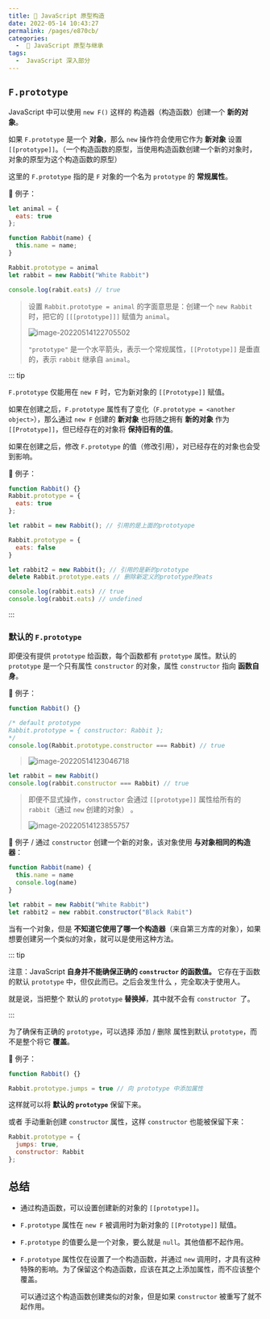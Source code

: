 ```yaml
---
title: 🗻 JavaScript 原型构造
date: 2022-05-14 10:43:27
permalink: /pages/e870cb/
categories:
  -  📘 JavaScript 原型与继承
tags:
  -  JavaScript 深入部分
---
```




## `F.prototype`

JavaScript 中可以使用 `new F()` 这样的 构造器（构造函数）创建一个 **新的对象**。

如果 `F.prototype` 是一个 **对象**，那么 `new` 操作符会使用它作为 **新对象** 设置 `[[prototype]]`。（一个构造函数的原型，当使用构造函数创建一个新的对象时，对象的原型为这个构造函数的原型）

这里的 `F.prototype` 指的是 `F` 对象的一个名为 `prototype` 的 **常规属性**。



🌰 例子：
```js
let animal = {
  eats: true
};

function Rabbit(name) {
  this.name = name;
}

Rabbit.prototype = animal
let rabbit = new Rabbit("White Rabbit")

console.log(rabit.eats) // true
```

> 设置 `Rabbit.prototype = animal` 的字面意思是：创建一个 `new Rabbit` 时，把它的 `[[[prototype]]]` 赋值为 `animal`。
>
> ![image-20220514122705502](https://cdn.jsdelivr.net/gh/simon1uo/image-flow@master/image/6oy2ES.png)
>
> `"prototype"` 是一个水平箭头，表示一个常规属性，`[[Prototype]]` 是垂直的，表示 `rabbit` 继承自 `animal`。



::: tip 

`F.prototype` 仅能用在 `new F` 时，它为新对象的 `[[Prototype]]` 赋值。

如果在创建之后，`F.prototype` 属性有了变化（`F.prototype = <another object>`），那么通过 `new F` 创建的 **新对象** 也将随之拥有 **新的对象** 作为 `[[Prototype]]`，但已经存在的对象将 **保持旧有的值**。

如果在创建之后，修改 `F.prototype` 的值（修改引用），对已经存在的对象也会受到影响。



🌰 例子：
```js
function Rabbit() {}
Rabbit.prototype = {
  eats: true
};

let rabbit = new Rabbit(); // 引用的是上面的prototyope

Rabbit.prototype = {
  eats: false
}

let rabbit2 = new Rabbit(); // 引用的是新的prototype
delete Rabbit.prototype.eats // 删除新定义的prototype的eats

console.log(rabbit.eats) // true
console.log(rabbit.eats) // undefined
```

:::



### 默认的 `F.prototype`

即便没有提供 `prototype` 给函数，每个函数都有 `prototype` 属性。默认的 `prototype` 是一个只有属性 `constructor` 的对象，属性 `constructor` 指向 **函数自身**。



🌰 例子：
```js
function Rabbit() {}

/* default prototype
Rabbit.prototype = { constructor: Rabbit };
*/
console.log(Rabbit.prototype.constructor === Rabbit) // true
```

> ![image-20220514123046718](https://cdn.jsdelivr.net/gh/simon1uo/image-flow@master/image/u5rL9y.png)

```js
let rabbit = new Rabbit()
console.log(rabbit.constructor === Rabbit) // true
```

> 即便不显式操作，`constructor` 会通过 `[[prototype]]` 属性给所有的 `rabbit`（通过 `new` 创建的对象） 。 
>
> ![image-20220514123855757](https://cdn.jsdelivr.net/gh/simon1uo/image-flow@master/image/An1Wr7.png)



🌰 例子 / 通过 `constructor` 创建一个新的对象，该对象使用 **与对象相同的构造器**：

```js
function Rabbit(name) {
  this.name = name
  console.log(name)
}

let rabbit = new Rabbit("White Rabbit") 
let rabbit2 = new rabbit.constructor("Black Rabit")
```

当有一个对象，但是 **不知道它使用了哪一个构造器**（来自第三方库的对象），如果想要创建另一个类似的对象，就可以是使用这种方法。

::: tip

注意：JavaScript **自身并不能确保正确的 `constructor` 的函数值。** 它存在于函数的默认 `prototype` 中，但仅此而已。之后会发生什么 ，完全取决于使用人。 

就是说，当把整个 默认的 `prototype` **替换掉**，其中就不会有 `constructor `了。

:::

为了确保有正确的 `prototype`，可以选择 添加 / 删除 属性到默认 `prototype`，而不是整个将它 **覆盖**。

🌰 例子：
```js
function Rabbit() {}

Rabbit.prototype.jumps = true // 向 prototype 中添加属性
```

这样就可以将 **默认的 `prototype`** 保留下来。

或者 手动重新创建 `constructor` 属性，这样 `constructor` 也能被保留下来：

```js
Rabbit.prototype = {
  jumps: true,
  constructor: Rabbit
};
```



## 总结

+ 通过构造函数，可以设置创建新的对象的 `[[prototype]]`。

+ `F.prototype` 属性在 `new F` 被调用时为新对象的 `[[Prototype]]` 赋值。

+ `F.prototype` 的值要么是一个对象，要么就是 `null`。其他值都不起作用。

+ `F.prototype` 属性仅在设置了一个构造函数，并通过 `new` 调用时，才具有这种特殊的影响。为了保留这个构造函数，应该在其之上添加属性，而不应该整个覆盖。

  可以通过这个构造函数创建类似的对象，但是如果 `constructor` 被重写了就不起作用。







